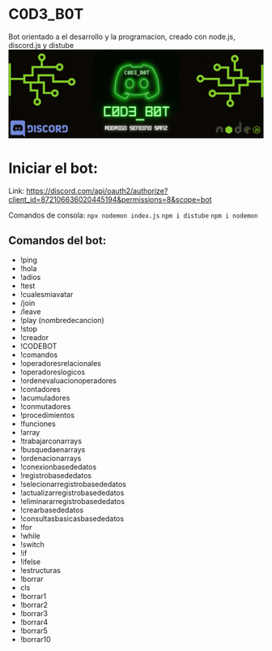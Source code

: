 # C0D3_B0T
 Bot orientado a el desarrollo y la programacion, creado con node.js, discord.js y distube
<img src="https://github.com/RodrigoSendinoSanz/C0D3-B0T/blob/main/img/header.gif" alt="cabecera">

# Iniciar el bot:

Link: https://discord.com/api/oauth2/authorize?client_id=872106636020445194&permissions=8&scope=bot

Comandos de consola:
 `npx nodemon index.js`
 `npm i distube`
 `npm i nodemon`

## Comandos del bot:

- !ping
- !hola
- !adios
- !test
- !cualesmiavatar
- /join
- /leave
- !play (nombredecancion)
- !stop
- !creador
- !CODEBOT
- !comandos
- !operadoresrelacionales
- !operadoreslogicos
- !ordenevaluacionoperadores
- !contadores
- !acumuladores
- !conmutadores
- !procedimientos
- !funciones
- !array
- !trabajarconarrays
- !busquedaenarrays
- !ordenacionarrays
- !conexionbasededatos
- !registrobasededatos
- !selecionarregistrobasededatos
- !actualizarregistrobasededatos
- !eliminararregistrobasededatos
- !crearbasededatos
- !consultasbasicasbasededatos
- !for
- !while
- !switch
- !if
- !ifelse
- !estructuras
- !borrar
- cls
- !borrar1
- !borrar2
- !borrar3
- !borrar4
- !borrar5
- !borrar10
